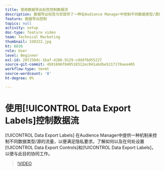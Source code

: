 ```yaml
---
title: 使用数据导出标签控制数据流
description: 数据导出标签为您提供了一种在Audience Manager中控制不同数据类型/源的流量的机制，以便您满足隐私要求。 了解如何以及在何处设置数据导出控制和数据导出标签，以便为此目的协同工作。
feature: 数据导出控制
topics: null
activity: setup
doc-type: feature video
team: Technical Marketing
thumbnail: 330322.jpg
kt: 6836
role: User
level: Beginner
exl-id: 28f250dc-1baf-4286-9129-cdddf6d55227
source-git-commit: 4b91696f840518312ec041abdbe5217178aee405
workflow-type: tm+mt
source-wordcount: '0'
ht-degree: 0%

---
```


# 使用[!UICONTROL Data Export Labels]控制数据流

[!UICONTROL Data Export Labels] 在Audience Manager中提供一种机制来控制不同数据类型/源的流量，以便满足隐私要求。了解如何以及在何处设置[!UICONTROL Data Export Controls]和[!UICONTROL Data Export Labels]，以便与此目的协同工作。

>[!VIDEO](https://video.tv.adobe.com/v/330322/?quality=12&learn=on)
